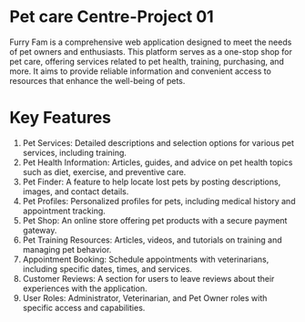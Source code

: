 # Pet care Centre-Project 01
Furry Fam is a comprehensive web application designed to meet the needs of pet owners and enthusiasts. This platform serves as a one-stop shop for pet care, offering services related to pet health, training, purchasing, and more. It aims to provide reliable information and convenient access to resources that enhance the well-being of pets.
# Key Features
1. Pet Services: Detailed descriptions and selection options for various pet services, including training.
2. Pet Health Information: Articles, guides, and advice on pet health topics such as diet, exercise, and preventive care.
3. Pet Finder: A feature to help locate lost pets by posting descriptions, images, and contact details.
4. Pet Profiles: Personalized profiles for pets, including medical history and appointment tracking.
5. Pet Shop: An online store offering pet products with a secure payment gateway.
6. Pet Training Resources: Articles, videos, and tutorials on training and managing pet behavior.
7. Appointment Booking: Schedule appointments with veterinarians, including specific dates, times, and services.
8. Customer Reviews: A section for users to leave reviews about their experiences with the application.
9. User Roles: Administrator, Veterinarian, and Pet Owner roles with specific access and capabilities.



